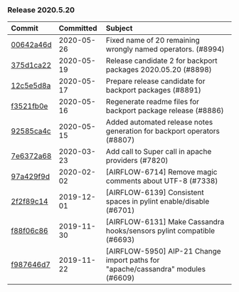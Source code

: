 

### Release 2020.5.20

| Commit                                                                                         | Committed   | Subject                                                                          |
|:-----------------------------------------------------------------------------------------------|:------------|:---------------------------------------------------------------------------------|
| [00642a46d](https://github.com/apache/airflow/commit/00642a46d019870c4decb3d0e47c01d6a25cb88c) | 2020-05-26  | Fixed name of 20 remaining wrongly named operators. (#8994)                      |
| [375d1ca22](https://github.com/apache/airflow/commit/375d1ca229464617780623c61c6e8a1bf570c87f) | 2020-05-19  | Release candidate 2 for backport packages 2020.05.20 (#8898)                     |
| [12c5e5d8a](https://github.com/apache/airflow/commit/12c5e5d8ae25fa633efe63ccf4db389e2b796d79) | 2020-05-17  | Prepare release candidate for backport packages (#8891)                          |
| [f3521fb0e](https://github.com/apache/airflow/commit/f3521fb0e36733d8bd356123e56a453fd37a6dca) | 2020-05-16  | Regenerate readme files for backport package release (#8886)                     |
| [92585ca4c](https://github.com/apache/airflow/commit/92585ca4cb375ac879f4ab331b3a063106eb7b92) | 2020-05-15  | Added automated release notes generation for backport operators (#8807)          |
| [7e6372a68](https://github.com/apache/airflow/commit/7e6372a681a2a543f4710b083219aeb53b074388) | 2020-03-23  | Add call to Super call in apache providers (#7820)                               |
| [97a429f9d](https://github.com/apache/airflow/commit/97a429f9d0cf740c5698060ad55f11e93cb57b55) | 2020-02-02  | [AIRFLOW-6714] Remove magic comments about UTF-8 (#7338)                         |
| [2f2f89c14](https://github.com/apache/airflow/commit/2f2f89c148e2b694aee9402707f68065ee7320f8) | 2019-12-01  | [AIRFLOW-6139] Consistent spaces in pylint enable/disable (#6701)                |
| [f88f06c86](https://github.com/apache/airflow/commit/f88f06c862b6096e974871decd14b86811cc4bc6) | 2019-11-30  | [AIRFLOW-6131] Make Cassandra hooks/sensors pylint compatible (#6693)            |
| [f987646d7](https://github.com/apache/airflow/commit/f987646d7d85683cdc73ae9438a2a8c4a2992c7f) | 2019-11-22  | [AIRFLOW-5950] AIP-21 Change import paths for &#34;apache/cassandra&#34; modules (#6609) |
